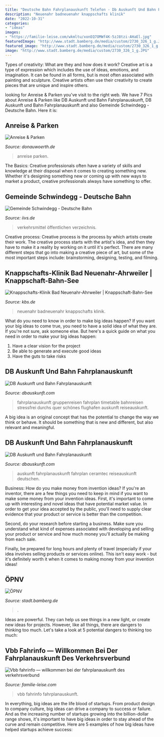 ```yaml
---
title: "Deutsche Bahn Fahrplanauskunft Telefon - Db Auskunft Und Bahn Fahrplanauskunft"
description: "Neuenahr badneuenahr knappschafts klinik"
date: "2022-10-31"
categories:
- "ideas"
images:
- "https://familie-leise.com/wkmltu/xonEQ7OMWf4K-5zJ8tzi-AHaEl.jpg"
featuredImage: "http://www.stadt.bamberg.de/media/custom/2730_326_1_g.JPG"
featured_image: "http://www.stadt.bamberg.de/media/custom/2730_326_1_g.JPG"
image: "http://www.stadt.bamberg.de/media/custom/2730_326_1_g.JPG"
---
```



Types of creativity: What are they and how does it work?
Creative art is a type of expression which includes the use of ideas, emotions, and imagination. It can be found in all forms, but is most often associated with painting and sculpture. Creative artists often use their creativity to create pieces that are unique and inspire others.

	

		
looking for Anreise &amp; Parken you've visit to the right web. We have 7 Pics about Anreise &amp; Parken like DB Auskunft und Bahn Fahrplanauskunft, DB Auskunft und Bahn Fahrplanauskunft and also Gemeinde Schwindegg - Deutsche Bahn. Here it is:
		
    
## Anreise &amp; Parken

<img loading=lazy src="https://www.donauwoerth.de/fileadmin/_processed_/d/4/csm_Verkehrsspinne_2018_9445112cfa.png" onerror="this.onerror=null;this.src='https://tse4.mm.bing.net/th?id=OIP.51MjslIaz2bCjDnn-79PUgHaDn&amp;pid=15.1';" alt="Anreise &amp; Parken">

_Source: donauwoerth.de_

>anreise parken. 

	

The Basics:
Creative professionals often have a variety of skills and knowledge at their disposal when it comes to creating something new. Whether it's designing something new or coming up with new ways to market a product, creative professionals always have something to offer.

    
## Gemeinde Schwindegg - Deutsche Bahn

<img loading=lazy src="http://www.iivs.de/schwinde/services/db/fahrplan2.gif" onerror="this.onerror=null;this.src='https://tse4.mm.bing.net/th?id=OIP.GeC1REakg3bOAP7n0Oz20QHaKd&amp;pid=15.1';" alt="Gemeinde Schwindegg - Deutsche Bahn">

_Source: iivs.de_

>verkehrsmittel öffentlichen verzeichnis. 

	

Creative process:
Creative process is the process by which artists create their work. The creative process starts with the artist's idea, and then they have to make it a reality by working on it until it's perfect. There are many different steps that go into making a creative piece of art, but some of the most important steps include: brainstorming, designing, testing, and filming.

    
## Knappschafts-Klinik Bad Neuenahr-Ahrweiler | Knappschaft-Bahn-See

<img loading=lazy src="https://www.kbs.de/SharedDocs/Bilder/DE/Kontakt/BadNeuenahr/lageplan_badneuenahr.png;jsessionid=4B8E72C90E45F460BBF469DCD10FAF79?__blob=normal&amp;v=2" onerror="this.onerror=null;this.src='https://tse1.mm.bing.net/th?id=OIP.jP2nBJj_BdD2yViqHo90fgAAAA&amp;pid=15.1';" alt="Knappschafts-Klinik Bad Neuenahr-Ahrweiler | Knappschaft-Bahn-See">

_Source: kbs.de_

>neuenahr badneuenahr knappschafts klinik. 

	

What do you need to know in order to make big ideas happen?
If you want your big ideas to come true, you need to have a solid idea of what they are. If you're not sure, ask someone else. But here's a quick guide on what you need in order to make your big ideas happen: 
1. Have a clear vision for the project 
2. Be able to generate and execute good ideas 
3. Have the guts to take risks 

    
## DB Auskunft Und Bahn Fahrplanauskunft

<img loading=lazy src="https://www.dbauskunft.com/assets/images/reiseinformation.jpg" onerror="this.onerror=null;this.src='https://tse1.mm.bing.net/th?id=OIP.yUawegZkFijN04yZ0nhQ_wHaEK&amp;pid=15.1';" alt="DB Auskunft und Bahn Fahrplanauskunft">

_Source: dbauskunft.com_

>fahrplanauskunft gruppenreisen fahrplan timetable bahnreisen stressfrei durchs quer schönes flughafen auskunft reiseauskunft. 

	

A big idea is an original concept that has the potential to change the way we think or behave. It should be something that is new and different, but also relevant and meaningful.

    
## DB Auskunft Und Bahn Fahrplanauskunft

<img loading=lazy src="https://www.dbauskunft.com/assets/images/deutschebahn.jpg" onerror="this.onerror=null;this.src='https://tse1.mm.bing.net/th?id=OIP.mcjQV2PI0ssy850OP_gIcAHaEK&amp;pid=15.1';" alt="DB Auskunft und Bahn Fahrplanauskunft">

_Source: dbauskunft.com_

>auskunft fahrplanauskunft fahrplan ceramtec reiseauskunft deutschen. 

	

Business: How do you make money from invention ideas?
If you're an inventor, there are a few things you need to keep in mind if you want to make some money from your invention ideas. 
First, it's important to come up with interesting and novel ideas that have potential market value. In order to get your idea accepted by the public, you'll need to supply clear evidence that your product or service is better than the competition.

Second, do your research before starting a business. Make sure you understand what kind of expenses associated with developing and selling your product or service and how much money you'll actually be making from each sale.

Finally, be prepared for long hours and plenty of travel (especially if your idea involves selling products or services online). This isn't easy work - but it's definitely worth it when it comes to making money from your invention ideas!

    
## ÖPNV

<img loading=lazy src="http://www.stadt.bamberg.de/media/custom/2730_326_1_g.JPG" onerror="this.onerror=null;this.src='https://tse2.mm.bing.net/th?id=OIP.mZnpLwDJQ9OHmzWJsfuPuQHaE8&amp;pid=15.1';" alt="ÖPNV">

_Source: stadt.bamberg.de_

>. 

	

Ideas are powerful. They can help us see things in a new light, or create new ideas for projects. However, like all things, there are dangers to thinking too much. Let's take a look at 5 potential dangers to thinking too much:

    
## Vbb Fahrinfo — Willkommen Bei Der Fahrplanauskunft Des Verkehrsverbund

<img loading=lazy src="https://familie-leise.com/wkmltu/xonEQ7OMWf4K-5zJ8tzi-AHaEl.jpg" onerror="this.onerror=null;this.src='https://tse3.mm.bing.net/th?id=OIP.A67C0jjfORjeRHXFLvEJlAAAAA&amp;pid=15.1';" alt="Vbb fahrinfo — willkommen bei der fahrplanauskunft des verkehrsverbund">

_Source: familie-leise.com_

>vbb fahrinfo fahrplanauskunft. 

	

In everything, big ideas are the life blood of startups. From product design to company culture, big ideas can drive a company to success or failure. And as the increasing number of startups growing into the billion-dollar range shows, it's important to have big ideas in order to stay ahead of the curve and remain competitive. Here are 5 examples of how big ideas have helped startups achieve success: 
